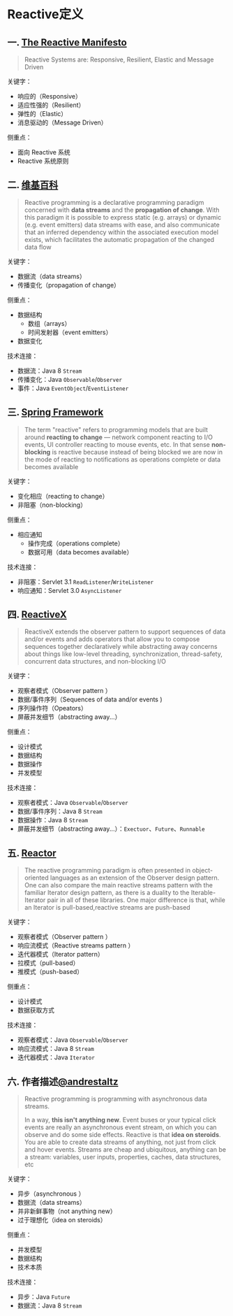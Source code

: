 # Reactive定义

## 一. [The Reactive Manifesto](https://www.reactivemanifesto.org/)
> Reactive Systems are: Responsive, Resilient, Elastic and Message Driven

关键字：
* 响应的（Responsive）
* 适应性强的（Resilient）
* 弹性的（Elastic）
* 消息驱动的（Message Driven）

侧重点：
* 面向 Reactive 系统
* Reactive 系统原则

## 二. [维基百科](https://en.wikipedia.org/wiki/Reactive_programming)
> Reactive programming is a declarative programming paradigm concerned with **data streams** and the **propagation of change**.
 With this paradigm it is possible to express static (e.g. arrays) or dynamic (e.g. event emitters) data streams with ease, 
 and also communicate that an inferred dependency within the associated execution model exists, 
 which facilitates the automatic propagation of the changed data flow

关键字：
* 数据流（data streams）
* 传播变化（propagation of change）

侧重点：
* 数据结构
    * 数组（arrays）
    * 时间发射器（event emitters）
* 数据变化

技术连接：
* 数据流：Java 8 `Stream`
* 传播变化：Java `Observable`/`Observer`
* 事件：Java `EventObject`/`EventListener`

## 三. [Spring Framework](https://docs.spring.io/spring/docs/current/spring-framework-reference/web-reactive.html#webflux-why-reactive)
> The term "reactive" refers to programming models that are built around **reacting to change** — network component reacting to I/O events, 
UI controller reacting to mouse events, etc. In that sense **non-blocking** is reactive because instead of being blocked we are now in the mode of reacting to notifications as operations complete or data becomes available

关键字：
* 变化相应（reacting to change）
* 非阻塞（non-blocking）

侧重点：
* 相应通知
    * 操作完成（operations complete）
    * 数据可用（data becomes available）
    
技术连接：
* 非阻塞：Servlet 3.1 `ReadListener`/`WriteListener`
* 响应通知：Servlet 3.0 `AsyncListener`

## 四. [ReactiveX](http://reactivex.io/intro.html)
> ReactiveX extends the observer pattern to support sequences of data and/or events and adds operators 
that allow you to compose sequences together declaratively 
while abstracting away concerns about things like low-level threading, synchronization, thread-safety, concurrent data structures, and non-blocking I/O

关键字：
* 观察者模式（Observer pattern ）
* 数据/事件序列（Sequences of data and/or events )
* 序列操作符（Opeators）
* 屏蔽并发细节（abstracting away...）

侧重点：
* 设计模式
* 数据结构
* 数据操作
* 并发模型

技术连接：
* 观察者模式：Java `Observable`/`Observer`
* 数据/事件序列：Java 8 `Stream`
* 数据操作：Java 8 `Stream`
* 屏蔽并发细节（abstracting away...）：`Exectuor`、`Future`、`Runnable`

## 五. [Reactor](https://projectreactor.io/docs/core/release/reference/)
> The reactive programming paradigm is often presented in object-oriented languages as an extension of the Observer design pattern. One can also compare the main reactive streams pattern with the familiar Iterator design pattern, as there is a duality to the Iterable-Iterator pair in all of these libraries. One major difference is that, while an Iterator is pull-based,reactive streams are push-based

关键字：
* 观察者模式（Observer pattern ）
* 响应流模式（Reactive streams pattern ）
* 迭代器模式（Iterator pattern）
* 拉模式（pull-based）
* 推模式（push-based）

侧重点：
* 设计模式
* 数据获取方式

技术连接：
* 观察者模式：Java `Observable`/`Observer`
* 响应流模式：Java 8 `Stream`
* 迭代器模式：Java  `Iterator`

## 六. 作者描述[@andrestaltz](https://twitter.com/andrestaltz)
> Reactive programming is programming with asynchronous data streams.
> 
> In a way, **this isn't anything new**. Event buses or your typical click events are really an asynchronous event stream, on which you can observe and do some side effects. Reactive is that **idea on steroids**. You are able to create data streams of anything, not just from click and hover events. Streams are cheap and ubiquitous, anything can be a stream: variables, user inputs, properties, caches, data structures, etc

关键字：
* 异步（asynchronous ）
* 数据流（data streams）
* 并非新鲜事物（not anything new）
* 过于理想化（idea on steroids）

侧重点：
* 并发模型
* 数据结构
* 技术本质

技术连接：
* 异步：Java `Future`
* 数据流：Java 8 `Stream`




<comment/>
